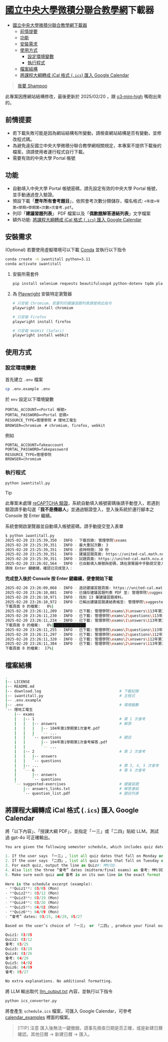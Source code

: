 # [國立中央大學微積分聯合教學網](https://united-cal.math.ncu.edu.tw/all_news/0)下載器

- [國立中央大學微積分聯合教學網下載器](#國立中央大學微積分聯合教學網下載器)
  - [前情提要](#前情提要)
  - [功能](#功能)
  - [安裝需求](#安裝需求)
  - [使用方式](#使用方式)
    - [設定環境變數](#設定環境變數)
    - [執行程式](#執行程式)
  - [檔案結構](#檔案結構)
  - [將課程大綱轉成 iCal 格式 (`.ics`) 匯入 Google Calendar](#將課程大綱轉成-ical-格式-ics-匯入-google-calendar)

> [我要 Shampoo](https://youtube.com/shorts/DGN4mt562is?si=BN91p1uyCNs9r3wv)

此專案因應網站結構修改，最後更新於 2025/02/20 ，跟 [o3‑mini‑high](https://openai.com/index/openai-o3-mini/) 嘴砲出來的。

## 前情提要

- 若下載失敗可能是因為網站結構有所變動，請檢查網站結構是否有變動，並修改程式碼。
- 為避免違反國立中央大學微積分聯合教學網相關規定，本專案不提供下載後的檔案，須請使用者運行程式自行下載。
- 需要有效的中央大學 Portal 帳號

## 功能

- 自動填入中央大學 Portal 帳號密碼，請先設定有效的中央大學 Portal 帳號，並手動通過登入驗證。
- 預設下載「**歷年所有會考題目**」，依照會考次數分類儲存，檔名格式: `<年度>年第<學期>學期第<次數>次會考.pdf`。
- 列印「**建議習題列表**」 PDF 檔案以及「**偶數題解答連結列表**」文字檔案
- 額外功能: [將課程大綱轉成 iCal 格式 (`.ics`) 匯入 Google Calendar](#將課程大綱轉成-ical-格式-ics-匯入-google-calendar)

## 安裝需求

(Optional) 若要使用虛擬環境可以下載 [Conda](https://anaconda.org/anaconda/conda) 並執行以下指令

```bash
conda create -n iwantitall python=3.11
conda activate iwantitall
```

1. 安裝所需套件

   ```bash
   pip install selenium requests beautifulsoup4 python-dotenv tqdm playwright
   ```

<!-- 2. 安裝 [ChromeDriver](https://sites.google.com/chromium.org/driver/) (需與 Chrome 版本相符)，最新穩定版可前往 [此處](https://googlechromelabs.github.io/chrome-for-testing/#stable) 下載 -->

2. 為 [Playwright](https://playwright.dev/python/docs/intro) 安裝特定瀏覽器

   ```bash
   # 只安裝 Chromium，若要列印建議習題列表請使用此指令
   playwright install chromium

   # 只安裝 Firefox
   playwright install firefox

   # 只安裝 WebKit (Safari)
   playwright install webkit
   ```

## 使用方式

### 設定環境變數

首先建立 `.env` 檔案

```bash
cp .env.example .env
```

於 `env` 設定以下環境變數

```plaintext
PORTAL_ACCOUNT=<Portal 帳號>
PORTAL_PASSWORD=<Portal 密碼>
RESOURCE_TYPE=管理學院 # 理地工電生
BROWSER=chromium　# chromium, firefox, webkit
```

例如

```plaintext
PORTAL_ACCOUNT=fakeaccount
PORTAL_PASSWORD=fakepassword
RESOURCE_TYPE=管理學院
BROWSER=chromium
```

### 執行程式

```bash
python iwantitall.py
```

> [!TIP]
> 此專案未處理 [reCAPTCHA 驗證](https://www.google.com/recaptcha/about/)，系統自動填入帳號密碼後請手動登入，若遇到驗證請手動勾選「**我不是機器人**」並通過驗證登入，登入後系統於運行腳本之 Console 按 Enter 繼續。

系統會開啟瀏覽器並自動填入帳號密碼，請手動提交登入表單

```bash
$ python iwantitall.py
2025-02-20 23:25:39,350 - INFO - 下載目錄: 管理學院\exams
2025-02-20 23:25:39,351 - INFO - 最大重試次數: 3
2025-02-20 23:25:39,351 - INFO - 逾時時間: 30 秒
2025-02-20 23:25:39,351 - INFO - 建議習題頁面: https://united-cal.math.ncu.edu.tw/files/science/advice/管理學院/0
2025-02-20 23:25:39,351 - INFO - 試題頁面: https://united-cal.math.ncu.edu.tw/files/science/history/管理學院
2025-02-20 23:26:02,564 - INFO - 已自動填入帳號與密碼，請在瀏覽器中手動提交登入表單...
請按 Enter 鍵繼續，確認已完成登入：
```

**完成登入後於 Console 按 Enter 鍵繼續，便會開始下載**

```bash
2025-02-20 23:26:09,068 - INFO - 造訪建議習題頁面: https://united-cal.math.ncu.edu.tw/files/science/advice/管理學院/0
2025-02-20 23:26:10,881 - INFO - 已儲存建議習題列表 PDF 至: 管理學院\suggested-exercises\question_list.pdf
2025-02-20 23:26:10,971 - INFO - 找到 13 筆建議習題資料。
2025-02-20 23:26:10,972 - INFO - 已輸出建議習題連結表格至: 管理學院\suggested-exercises\answers_links.txt
下載頁面 0 的檔案:   0%|                                                                                                                                                                                     | 0/24 [00:00<?, ?it/s]2025-02-20 23:26:11,095 - INFO - 已下載: 管理學院\exams\1\questions\113年第1學期第1次會考.pdf
2025-02-20 23:26:11,209 - INFO - 已下載: 管理學院\exams\3\answers\113年第1學期第3次會考解答.pdf
2025-02-20 23:26:11,230 - INFO - 已下載: 管理學院\exams\2\questions\113年第1學期第2次會考.pdf
2025-02-20 23:26:11,234 - INFO - 已下載: 管理學院\exams\1\answers\113年第1學期第1次會考解答.pdf
下載頁面 0 的檔案:   8%|██████████████▍                                                                                                                                                              | 2/24 [00:00<00:02, 10.92it/s]2025-02-20 23:26:11,247 - INFO - 已下載: 管理學院\exams\1\questions\112年第1學期第1次會考.pdf
2025-02-20 23:26:11,255 - INFO - 已下載: 管理學院\exams\3\questions\113年第1學期第3次會考.pdf
2025-02-20 23:26:11,297 - INFO - 已下載: 管理學院\exams\2\questions\112年第1學期第2次會考.pdf
2025-02-20 23:26:11,320 - INFO - 已下載: 管理學院\exams\2\answers\112年第1學期第2次會考解答.pdf
2025-02-20 23:26:11,384 - INFO - 已下載: 管理學院\exams\2\answers\113年第1學期第2次會考解答.pdf
下載頁面 0 的檔案:  17%|
```

## 檔案結構

```bash
.
|-- LICENSE
|-- README.md
|-- download.log                                   # 下載紀錄
|-- iwantitall.py                                  # 主程式
|-- .env.example
|-- .env                                           # 環境變數
`-- 理地工電生
    |-- exams
    |   |-- 1                                      # 第 1 次會考
    |   |   |-- answers                            # 解答
    |   |   |   |-- 104年第1學期第1次會考.pdf   
    |   |   |   `-- ...
    |   |   `-- questions                          # 題目
    |   |       |-- 104年第1學期第1次會考解答.pdf
    |   |       `-- ...
    |   |-- 2                                      # 第 2 次會考
    |   |   |-- answers
    |   |   `-- questions
    |   |-- ...                                    # 第 3, 4, 5 次會考
    |   `-- 6                                      # 第 6 次會考
    |       |-- answers
    |       `-- questions
    `-- suggested-exercises                        # 建議習題
        |-- answers_links.txt                      # 解答連結
        `-- question_list.pdf                      # 題目列表
```

## 將課程大綱轉成 iCal 格式 (`.ics`) 匯入 Google Calendar

將「以下內容」、「授課大綱 PDF」，並指定「一三」或「二四」貼給 LLM。測試過 gpt-4o 可正確輸出。

```python
You are given the following semester schedule, which includes quiz dates and three “會考” exam dates. The user will specify whether the class is 「一三」 (meeting on Monday and Wednesday) or 「二四」 (meeting on Tuesday and Thursday).  
 
1. If the user says 「一三」, list all quiz dates that fall on Monday or Wednesday.  
2. If the user says 「二四」, list all quiz dates that fall on Tuesday or Thursday.  
3. For each quiz, output the line as Quiz#: MM/DD.  
4. Also list the three “會考” dates (midterm/final exams) as 會考: MM/DD.  
5. Make sure each quiz and 會考 is on its own line in the exact format Quiz#: MM/DD or 會考: MM/DD.  
 
Here is the schedule excerpt (example):  
- **Quiz1**: 03/05 (Mon)  
- **Quiz2**: 03/12 (Mon)  
- **Quiz3**: 03/19 (Mon)  
- **Quiz4**: 03/26 (Mon)  
- **Quiz5**: 04/02 (Mon)  
- **Quiz6**: 04/09 (Mon)  
- “會考” dates: 03/25, 04/29, 05/27  
 
Based on the user’s choice of 「一三」 or 「二四」, produce your final output **only** in lines of the form: 

Quiz1: 03/05
Quiz2: 03/12
會考: 03/25
Quiz3: 03/19
Quiz4: 03/26
會考: 04/29
Quiz5: 04/02
Quiz6: 04/09
會考: 05/27

No extra explanations. No additional formatting.  
```

將 LLM 輸出取代 [llm_output.txt](./llm_output.txt) 內容，並執行以下指令

```bash
python ics_converter.py
```

將會產生 `schedule.ics` 檔案，可匯入 Google Calendar，可參考 [calendar_examples](./calendar_examples/) 裡面的檔案。

> [!TIP] 注意
> 匯入後無法一鍵撤銷，請事先檢查日期是否正確，或是新建日曆確認。其他日曆 → 新建日曆 → 匯入。
